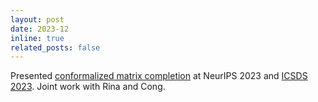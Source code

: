 ```yaml
---
layout: post
date: 2023-12
inline: true
related_posts: false
---
```


Presented [conformalized matrix completion](https://arxiv.org/abs/2305.10637) at NeurIPS 2023 and [ICSDS 2023](https://sites.google.com/view/icsds2023). Joint work with Rina and Cong.